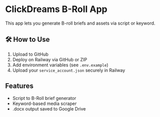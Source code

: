 
# ClickDreams B-Roll App

This app lets you generate B-roll briefs and assets via script or keyword.

## 🛠 How to Use

1. Upload to GitHub
2. Deploy on Railway via GitHub or ZIP
3. Add environment variables (see `.env.example`)
4. Upload your `service_account.json` securely in Railway

## Features

- Script to B-Roll brief generator
- Keyword-based media scraper
- .docx output saved to Google Drive
